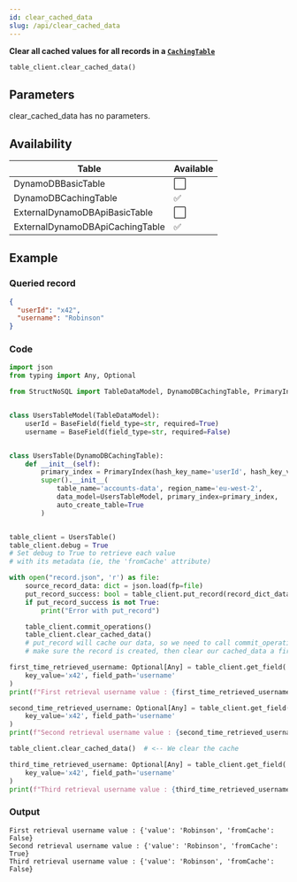 ```yaml
---
id: clear_cached_data
slug: /api/clear_cached_data
---
```


**Clear all cached values for all records in a [```CachingTable```](../caching_table/introduction.md)**

```python
table_client.clear_cached_data()
```

## Parameters

clear_cached_data has no parameters.
 
## Availability

| Table | Available |
| ----- | :-------- |
| DynamoDBBasicTable | ⬜
| DynamoDBCachingTable | ✅
| ExternalDynamoDBApiBasicTable | ⬜
| ExternalDynamoDBApiCachingTable | ✅

## Example


### Queried record
```json
{
  "userId": "x42",
  "username": "Robinson"
}
```

### Code
```python
import json
from typing import Any, Optional

from StructNoSQL import TableDataModel, DynamoDBCachingTable, PrimaryIndex, BaseField


class UsersTableModel(TableDataModel):
    userId = BaseField(field_type=str, required=True)
    username = BaseField(field_type=str, required=False)


class UsersTable(DynamoDBCachingTable):
    def __init__(self):
        primary_index = PrimaryIndex(hash_key_name='userId', hash_key_variable_python_type=str)
        super().__init__(
            table_name='accounts-data', region_name='eu-west-2',
            data_model=UsersTableModel, primary_index=primary_index,
            auto_create_table=True
        )


table_client = UsersTable()
table_client.debug = True
# Set debug to True to retrieve each value
# with its metadata (ie, the 'fromCache' attribute)

with open("record.json", 'r') as file:
    source_record_data: dict = json.load(fp=file)
    put_record_success: bool = table_client.put_record(record_dict_data=source_record_data)
    if put_record_success is not True:
        print("Error with put_record")

    table_client.commit_operations()
    table_client.clear_cached_data()
    # put_record will cache our data, so we need to call commit_operations to
    # make sure the record is created, then clear our cached_data a first time.

first_time_retrieved_username: Optional[Any] = table_client.get_field(
    key_value='x42', field_path='username'
)
print(f"First retrieval username value : {first_time_retrieved_username}")

second_time_retrieved_username: Optional[Any] = table_client.get_field(
    key_value='x42', field_path='username'
)
print(f"Second retrieval username value : {second_time_retrieved_username}")

table_client.clear_cached_data()  # <-- We clear the cache

third_time_retrieved_username: Optional[Any] = table_client.get_field(
    key_value='x42', field_path='username'
)
print(f"Third retrieval username value : {third_time_retrieved_username}")

```

### Output
```
First retrieval username value : {'value': 'Robinson', 'fromCache': False}
Second retrieval username value : {'value': 'Robinson', 'fromCache': True}
Third retrieval username value : {'value': 'Robinson', 'fromCache': False}
```
        
